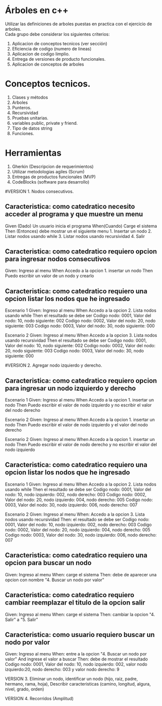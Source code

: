 # Árboles en c++
Utilizar las definiciones de arboles puestas en practica con el ejercicio de arboles.  
Cada grupo debe considerar los siguientes criterios:

1. Aplicacion de conceptos tecnicos (ver sección)
2. Eficiencia de codigo (numero de lineas)
3. Aplicacion de codigo limplio.
4. Entrega de versiones de producto funcionales.
5. Aplicacion de conceptos de arboles


# Conceptos tecnicos.
1. Clases y métodos
2. Arboles
3. Punteros.
4. Recursividad
5. Pruebas unitarias.
6. variables public, private y friend.
7. Tipo de datos string
8. Funciones.

# Herramientas 
1. Gherkin (Descripcion de requerimientos)
2. Utilizar metodologias agiles (Scrum)
3. Entregas de productos funcionales (MVP)
4. CodeBlocks (software para desarrollo)

#VERSION 1. Nodos consecutivos.

## Caracteristica: como catedratico necesito acceder al programa y que muestre un menu	
Given (Dado)	Un usuario inicia el programa
When(Cuando)	Carge el sistema
Then (Entonces)	debe mostrar un el siguiente menu
	1. Insertar un nodo
	2. Listar nodos usando while
	3. Listar nodos usando recursividad
	4. Salir

## Caracteristica: como catedratico requiero opcion para ingresar nodos consecutivos	
Given:	Ingreso al menu
When	Accedo a la opcion 1. insertar un nodo
Then	Puedo escribir un valor de un nodo y crearlo
	
## Caracteristica: como catedratico requiero una opcion listar los nodos que he ingresado	
Escenario 1	
Given:	Ingreso al menu
When	Accedo a la opcion 2. Lista nodos usando while
Then	el resultado se debe ser 
	Codigo nodo: 0001, Valor del nodo: 10, nodo siguiente: 002
	Codigo nodo: 0002, Valor del nodo: 20, nodo siguiente: 003
	Codigo nodo: 0003, Valor del nodo: 30, nodo siguiente: 000

Escenario 2	
Given:	Ingreso al menu
When	Accedo a la opcion 3. Lista nodos usando recursividad
Then	el resultado se debe ser 
	Codigo nodo: 0001, Valor del nodo: 10, nodo siguiente: 002
	Codigo nodo: 0002, Valor del nodo: 20, nodo siguiente: 003
	Codigo nodo: 0003, Valor del nodo: 30, nodo siguiente: 000


#VERSION 2.     Agregar nodo izquierdo y derecho.

## Caracteristica: como catedratico requiero opcion para ingresar un nodo izquierdo y derecho	
Escenario 1	
Given:	Ingreso al menu
When	Accedo a la opcion 1. insertar un nodo
Then	Puedo escribir el valor de nodo izquierdo y no escribir el valor del nodo derecho
	
Escenario 2	
Given:	Ingreso al menu
When	Accedo a la opcion 1. insertar un nodo
Then	Puedo escribir el valor de nodo izquierdo y  el valor del nodo derecho
	
Escenario 2	
Given:	Ingreso al menu
When	Accedo a la opcion 1. insertar un nodo
Then	Puedo escribir el valor de nodo derecho y no escribir el valor del nodo izquierdo

	
## Caracteristica: como catedratico requiero una opcion listar los nodos que he ingresado	
Escenario 1	
Given:	Ingreso al menu
When	Accedo a la opcion 2. Lista nodos usando while
Then	el resultado se debe ser 
	Codigo nodo: 0001, Valor del nodo: 10, nodo izquierdo: 002, nodo derecho: 003
	Codigo nodo: 0002, Valor del nodo: 20, nodo izquierdo: 004, nodo derecho: 005
	Codigo nodo: 0003, Valor del nodo: 30, nodo izquierdo: 006, nodo derecho: 007

Escenario 2	
Given:	Ingreso al menu
When:	Accedo a la opcion 3. Lista nodos usando recursividad
Then:	el resultado se debe ser 
	Codigo nodo: 0001, Valor del nodo: 10, nodo izquierdo: 002, nodo derecho: 003
	Codigo nodo: 0002, Valor del nodo: 20, nodo izquierdo: 004, nodo derecho: 005
	Codigo nodo: 0003, Valor del nodo: 30, nodo izquierdo: 006, nodo derecho: 007
  
## Caracteristica: como catedratico requiero una opcion para buscar un nodo
Given: Ingreso al menu
When: carge el sistema
Then: debe de aparecer una opcion con nombre "4. Buscar un nodo por valor"

## Caracteristica: como catedratico requiero cambiar reemplazar el titulo de la opcion salir
Given: Ingreso al menu
When: carge el sistema
Then: cambiar la opcion "4. Salir" a "5. Salir"

## Caracteristica: como usuario requiero buscar un nodo por valor
Given: Ingreso al menu
When: entre a la opcion "4. Buscar un nodo por valor"
And ingrese el valor a buscar
Then: debe de mostrar el resultado
     Codigo nodo: 0001, Valor del nodo: 10, nodo izquierdo: 002, valor nodo izquierdo:20, nodo derecho: 003 y valor nodo derecho: 9


VERSION 3. Eliminar un nodo, identificar un nodo (hijo, raiz, padre, hermano, rama, hoja), Describir caracteristicas (camino, longitud, algura, nivel, grado, orden)

VERSION 4. Recorridos (Amplitud)

  

